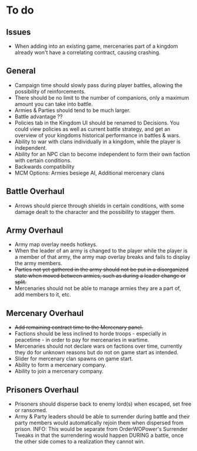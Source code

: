 # To do

## Issues
- When adding into an existing game, mercenaries part of a kingdom already won't have a correlating contract, causing crashing.

## General
- Campaign time should slowly pass during player battles, allowing the possibility of reinforcements.
- There should be no limit to the number of companions, only a maximum amount you can take into battle.
- Armies & Parties should tend to be much larger.
- Battle advantage ??
- Policies tab in the Kingdom UI should be renamed to Decisions. You could view policies as well as current battle strategy, and get an overview of your kingdoms historical performance in battles & wars.
- Ability to war with clans individually in a kingdom, while the player is independent.
- Ability for an NPC clan to become independent to form their own faction with certain conditions.
- Backwards compatibility
- MCM Options: Armies besiege AI, Additional mercenary clans

## Battle Overhaul
- Arrows should pierce through shields in certain conditions, with some damage dealt to the character and the possibility to stagger them.

## Army Overhaul
- Army map overlay needs hotkeys.
- When the leader of an army is changed to the player while the player is a member of that army, the army map overlay breaks and fails to display the army members.
- ~~Parties not yet gathered in the army should not be put in a disorganized state when moved between armies, such as during a leader change or split.~~
- Mercenaries should not be able to manage armies they are a part of, add members to it, etc.

## Mercenary Overhaul
- ~~Add remaining contract time to the Mercenary panel.~~
- Factions should be less inclined to horde troops - especially in peacetime - in order to pay for mercenaries in wartime.
- Mercenaries should not declare wars on factions over time, currently they do for unknown reasons but do not on game start as intended.
- Slider for mercenary clan spawns on game start.
- Ability to form a mercenary company.
- Ability to join a mercenary company.

## Prisoners Overhaul
- Prisoners should disperse back to enemy lord(s) when escaped, set free or ransomed.
- Army & Party leaders should be able to surrender during battle and their party members would automatically rejoin them when dispersed from prison. INFO: This would be separate from OrderWOPower's Surrender Tweaks in that the surrendering would happen DURING a battle, once the other side comes to a realization they cannot win.
